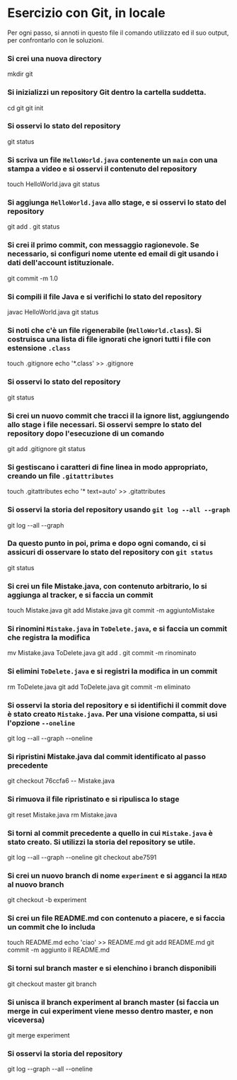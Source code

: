 # Esercizio con Git, in locale

Per ogni passo,
si annoti in questo file il comando utilizzato ed il suo output,
per confrontarlo con le soluzioni.

### Si crei una nuova directory
mkdir git
### Si inizializzi un repository Git dentro la cartella suddetta.
cd git
git init
### Si osservi lo stato del repository
git status
### Si scriva un file `HelloWorld.java` contenente un `main` con una stampa a video e si osservi il contenuto del repository
touch HelloWorld.java
git status
### Si aggiunga `HelloWorld.java` allo stage, e si osservi lo stato del repository
git add .
git status
### Si crei il primo commit, con messaggio ragionevole. Se necessario, si configuri nome utente ed email di git usando i dati dell'account istituzionale.
git commit -m 1.0
### Si compili il file Java e si verifichi lo stato del repository
javac HelloWorld.java
git status
### Si noti che c'è un file rigenerabile (`HelloWorld.class`). Si costruisca una lista di file ignorati che ignori tutti i file con estensione `.class`
touch .gitignore
echo '*.class' >> .gitignore
### Si osservi lo stato del repository
git status
### Si crei un nuovo commit che tracci il la ignore list, aggiungendo allo stage i file necessari. Si osservi sempre lo stato del repository dopo l'esecuzione di un comando
git add .gitignore
git status
### Si gestiscano i caratteri di fine linea in modo appropriato, creando un file `.gitattributes`
touch .gitattributes
echo '* text=auto' >> .gitattributes
### Si osservi la storia del repository usando `git log --all --graph`
git log --all --graph
### Da questo punto in poi, prima e dopo ogni comando, ci si assicuri di osservare lo stato del repository con `git status`
git status
### Si crei un file Mistake.java, con contenuto arbitrario, lo si aggiunga al tracker, e si faccia un commit
touch Mistake.java
git add Mistake.java
git commit -m aggiuntoMistake
### Si rinomini `Mistake.java` in `ToDelete.java`, e si faccia un commit che registra la modifica
mv Mistake.java ToDelete.java
git add .
git commit -m rinominato
### Si elimini `ToDelete.java` e si registri la modifica in un commit
rm ToDelete.java
git add ToDelete.java
git commit -m eliminato
### Si osservi la storia del repository e si identifichi il commit dove è stato creato `Mistake.java`. Per una visione compatta, si usi l'opzione `--oneline`
git log --all --graph --oneline
### Si ripristini Mistake.java dal commit identificato al passo precedente
 git checkout 76ccfa6 -- Mistake.java
### Si rimuova il file ripristinato e si ripulisca lo stage
git reset Mistake.java
rm Mistake.java
### Si torni al commit precedente a quello in cui `Mistake.java` è stato creato. Si utilizzi la storia del repository se utile.
git log --all --graph --oneline
git checkout abe7591
### Si crei un nuovo branch di nome `experiment` e si agganci la `HEAD` al nuovo branch
git checkout -b experiment
### Si crei un file README.md con contenuto a piacere, e si faccia un commit che lo includa
touch README.md
echo 'ciao' >> README.md
git add README.md
git commit -m aggiunto il README.md
### Si torni sul branch master e si elenchino i branch disponibili
git checkout master
git branch
### Si unisca il branch experiment al branch master (si faccia un merge in cui experiment viene messo dentro master, e non viceversa)
git merge experiment
### Si osservi la storia del repository
git log --graph --all --oneline
